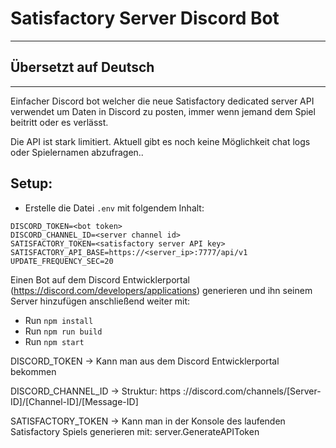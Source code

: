 # Satisfactory Server Discord Bot

----------------------------------------
## Übersetzt auf Deutsch ##
----------------------------------------

Einfacher Discord bot welcher die neue Satisfactory dedicated server API verwendet um Daten in Discord zu posten, immer wenn jemand dem Spiel beitritt oder es verlässt.

Die API ist stark limitiert. Aktuell gibt es noch keine Möglichkeit chat logs oder Spielernamen abzufragen..

## Setup:

- Erstelle die Datei `.env` mit folgendem Inhalt:

```dotenv
DISCORD_TOKEN=<bot token>
DISCORD_CHANNEL_ID=<server channel id>
SATISFACTORY_TOKEN=<satisfactory server API key>
SATISFACTORY_API_BASE=https://<server_ip>:7777/api/v1
UPDATE_FREQUENCY_SEC=20
```

Einen Bot auf dem Discord Entwicklerportal (https://discord.com/developers/applications) generieren und ihn seinem Server hinzufügen anschließend weiter mit:

- Run `npm install`
- Run `npm run build`
- Run `npm start`

DISCORD_TOKEN
-> Kann man aus dem Discord Entwicklerportal bekommen

DISCORD_CHANNEL_ID
-> Struktur: https ://discord.com/channels/[Server-ID]/[Channel-ID]/[Message-ID] 

SATISFACTORY_TOKEN
-> Kann man in der Konsole des laufenden Satisfactory Spiels generieren mit:
server.GenerateAPIToken
